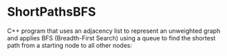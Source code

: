 # ShortPathsBFS
C++ program that uses an adjacency list to represent an unweighted graph and applies BFS (Breadth-First Search) using a queue to find the shortest path from a starting node to all other nodes:
